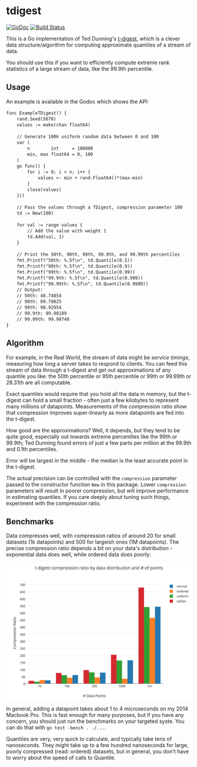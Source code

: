 # tdigest #
[![GoDoc](https://godoc.org/github.com/spenczar/tdigest?status.svg)](https://godoc.org/github.com/spenczar/tdigest) [![Build Status](https://travis-ci.org/spenczar/tdigest.svg)](https://travis-ci.org/spenczar/tdigest)

This is a Go implementation of Ted Dunning's
[t-digest](https://github.com/tdunning/t-digest), which is a clever
data structure/algorithm for computing approximate quantiles of a
stream of data.

You should use this if you want to efficiently compute extreme rank
statistics of a large stream of data, like the 99.9th percentile.

## Usage ##

An example is available in the Godoc which shows the API:

```
func ExampleTDigest() {
	rand.Seed(5678)
	values := make(chan float64)

	// Generate 100k uniform random data between 0 and 100
	var (
		n        int     = 100000
		min, max float64 = 0, 100
	)
	go func() {
		for i := 0; i < n; i++ {
			values <- min + rand.Float64()*(max-min)
		}
		close(values)
	}()

	// Pass the values through a TDigest, compression parameter 100
	td := New(100)

	for val := range values {
		// Add the value with weight 1
		td.Add(val, 1)
	}

	// Print the 50th, 90th, 99th, 99.9th, and 99.99th percentiles
	fmt.Printf("50th: %.5f\n", td.Quantile(0.5))
	fmt.Printf("90th: %.5f\n", td.Quantile(0.9))
	fmt.Printf("99th: %.5f\n", td.Quantile(0.99))
	fmt.Printf("99.9th: %.5f\n", td.Quantile(0.999))
	fmt.Printf("99.99th: %.5f\n", td.Quantile(0.9999))
	// Output:
	// 50th: 48.74854
	// 90th: 89.79825
	// 99th: 98.92954
	// 99.9th: 99.90189
	// 99.99th: 99.98740
}
```

## Algorithm ##

For example, in the Real World, the stream of data might be *service
timings*, measuring how long a server takes to respond to clients. You
can feed this stream of data through a t-digest and get out
approximations of any quantile you like: the 50th percentile or 95th
percentile or 99th or 99.99th or 28.31th are all computable.

Exact quantiles would require that you hold all the data in memory,
but the t-digest can hold a small fraction - often just a few
kilobytes to represent many millions of datapoints. Measurements of
the compression ratio show that compression improves super-linearly as
more datapoints are fed into the t-digest.

How good are the approximations? Well, it depends, but they tend to be
quite good, especially out towards extreme percentiles like the 99th
or 99.9th; Ted Dunning found errors of just a few parts per million at
the 99.9th and 0.1th percentiles.

Error will be largest in the middle - the median is the least accurate
point in the t-digest.

The actual precision can be controlled with the `compression`
parameter passed to the constructor function `New` in this
package. Lower `compression` parameters will result in poorer
compression, but will improve performance in estimating quantiles. If
you care deeply about tuning such things, experiment with the
compression ratio.

## Benchmarks ##

Data compresses well, with compression ratios of around 20 for small
datasets (1k datapoints) and 500 for largeish ones (1M
datapoints). The precise compression ratio depends a bit on your
data's distribution - exponential data does well, while ordered data
does poorly:

![compression benchmark](docs/compression_benchmark.png)

In general, adding a datapoint takes about 1 to 4 microseconds on my
2014 Macbook Pro. This is fast enough for many purposes, but if you
have any concern, you should just run the benchmarks on your targeted
syste. You can do that with `go test -bench . ./...`.

Quantiles are very, very quick to calculate, and typically take tens
of nanoseconds. They might take up to a few hundred nanoseconds for
large, poorly compressed (read: ordered) datasets, but in general, you
don't have to worry about the speed of calls to Quantile.

